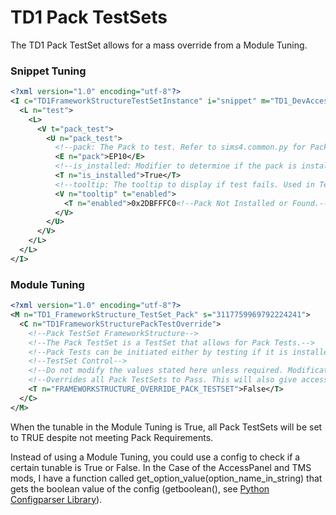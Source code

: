 # TD1 Pack TestSets

The TD1 Pack TestSet allows for a mass override from a Module Tuning.

### Snippet Tuning
```xml
<?xml version="1.0" encoding="utf-8"?>
<I c="TD1FrameworkStructureTestSetInstance" i="snippet" m="TD1_DevAccessPanel_TestSet" n="TD1:testSet_FrameworkStructure_Pack_EP10" s="11981296632196519527">
  <L n="test">
    <L>
      <V t="pack_test">
        <U n="pack_test">
          <!--pack: The Pack to test. Refer to sims4.common.py for Pack IDs.-->
          <E n="pack">EP10</E>
          <!--is_installed: Modifier to determine if the pack is installed.-->
          <T n="is_installed">True</T>
          <!--tooltip: The tooltip to display if test fails. Used in TestGlobals.-->
          <V n="tooltip" t="enabled">
            <T n="enabled">0x2DBFFFC0<!--Pack Not Installed or Found.--></T>
          </V>
        </U>
      </V>
    </L>
  </L>
</I>
```

### Module Tuning
```xml
<?xml version="1.0" encoding="utf-8"?>
<M n="TD1_FrameworkStructure_TestSet_Pack" s="3117759969792224241">
  <C n="TD1FrameworkStructurePackTestOverride">
    <!--Pack TestSet FrameworkStructure-->
    <!--The Pack TestSet is a TestSet that allows for Pack Tests.-->
    <!--Pack Tests can be initiated either by testing if it is installed or testing if it can be not installed.-->
    <!--TestSet Control-->
    <!--Do not modify the values stated here unless required. Modification can lead to access to unowned pack/integration cheats and may possibly flag LEs should the player use unowned pack/integration cheats.-->
    <!--Overrides all Pack TestSets to Pass. This will also give access to imcompleted or depreciated sections.-->
    <T n="FRAMEWORKSTRUCTURE_OVERRIDE_PACK_TESTSET">False</T>
  </C>
</M>
```

When the tunable in the Module Tuning is True, all Pack TestSets will be set to TRUE despite not meeting Pack Requirements.

Instead of using a Module Tuning, you could use a config to check if a certain tunable is True or False. In the Case of the AccessPanel and TMS mods, I have a function called get_option_value(option_name_in_string) that gets the boolean value of the config (getboolean(), see [Python Configparser Library](https://docs.python.org/3/library/configparser.html)).
